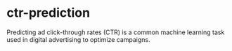 # ctr-prediction
Predicting ad click-through rates (CTR) is a common machine learning task used in digital advertising to optimize campaigns.
